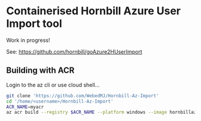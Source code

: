 # Containerised Hornbill Azure User Import tool

Work in progress!

See: <https://github.com/hornbill/goAzure2HUserImport>

## Building with ACR

Login to the az cli or use cloud shell...

```sh
git clone 'https://github.com/WebedMJ/Hornbill-Az-Import'
cd '/home/<username>/Hornbill-Az-Import'
ACR_NAME=myacr
az acr build --registry $ACR_NAME --platform windows --image hornbillazimport:v1 .
```